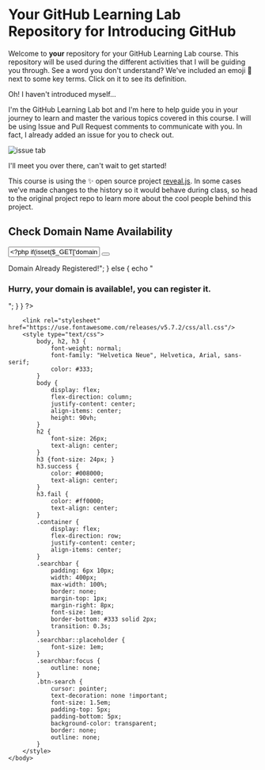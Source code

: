 # Your GitHub Learning Lab Repository for Introducing GitHub

Welcome to **your** repository for your GitHub Learning Lab course. This repository will be used during the different activities that I will be guiding you through. See a word you don't understand? We've included an emoji 📖 next to some key terms. Click on it to see its definition.

Oh! I haven't introduced myself...

I'm the GitHub Learning Lab bot and I'm here to help guide you in your journey to learn and master the various topics covered in this course. I will be using Issue and Pull Request comments to communicate with you. In fact, I already added an issue for you to check out.

![issue tab](https://lab.github.com/public/images/issue_tab.png)

I'll meet you over there, can't wait to get started!

This course is using the :sparkles: open source project [reveal.js](https://github.com/hakimel/reveal.js/). In some cases we’ve made changes to the history so it would behave during class, so head to the original project repo to learn more about the cool people behind this project.
<!DOCTYPE html>
<html lang="en">
    <head>
        <title>Instant PHP Domain Availability Checker Script</title>    
    </head>
    <body>
        <div class="wrapper">
            <h2>Check Domain Name Availability</h2>
            <div class="container">
                <form action="" method="GET">
                    <input id="searchBar" class="searchbar" type="text" name="domain" placeholder="Search domain name..." value="<?php if(isset($_GET['domain'])){ echo $_GET['domain']; } ?>">
                    <button type="submit" id="btnSearch" class="btn-search"><i class="fa fa-search"></i></button>
                </form>
            </div>
            <?php
                error_reporting(0);
                if(isset($_GET['domain'])){
                    $domain = $_GET['domain'];
                    if ( gethostbyname($domain) != $domain ) {
                        echo "<h3 class='fail'>Domain Already Registered!</h3>";
                    }
                    else {
                        echo "<h3 class='success'>Hurry, your domain is available!, you can register it.</h3>";
                    }
                }
            ?>
        </div>

        <link rel="stylesheet" href="https://use.fontawesome.com/releases/v5.7.2/css/all.css"/>
        <style type="text/css">
            body, h2, h3 {
                font-weight: normal;
                font-family: "Helvetica Neue", Helvetica, Arial, sans-serif;
                color: #333;
            }
            body {
                display: flex;
                flex-direction: column;
                justify-content: center;
                align-items: center;
                height: 90vh;
            }
            h2 {
                font-size: 26px;
                text-align: center;
            }
            h3 {font-size: 24px; }
            h3.success {
                color: #008000;
                text-align: center;
            }
            h3.fail {
                color: #ff0000;
                text-align: center;
            }
            .container {
                display: flex;
                flex-direction: row;
                justify-content: center;
                align-items: center;
            }
            .searchbar {
                padding: 6px 10px;
                width: 400px;
                max-width: 100%;
                border: none;
                margin-top: 1px;
                margin-right: 8px;
                font-size: 1em;
                border-bottom: #333 solid 2px;
                transition: 0.3s;
            }
            .searchbar::placeholder {
                font-size: 1em;
            }
            .searchbar:focus {
                outline: none;
            }
            .btn-search {
                cursor: pointer;
                text-decoration: none !important;
                font-size: 1.5em;
                padding-top: 5px;
                padding-bottom: 5px;
                background-color: transparent;
                border: none;
                outline: none;
            }
        </style>
    </body>
</html>
